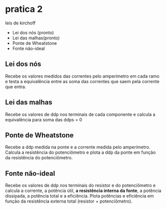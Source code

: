 # pratica 2
leis de kirchoff
- Lei dos nós (pronto)
- Lei das malhas(pronto)
- Ponte de Wheatstone
- Fonte não-ideal

## Lei dos nós
Recebe os valores medidos das correntes pelo amperímetro em cada ramo e testa a equivalência entre as soma das correntes que saem pela corrente que entra.

## Lei das malhas
Recebe os valores de ddp nos terminais de cada componente e calcula a equivalência para soma das ddps = 0

## Ponte de Wheatstone
Recebe a ddp medida na ponte e a corrente medida pelo amperímetro. Calcula a resistência do potenciômetro e plota a ddp da ponte em função da resistência do potenciômetro.

## Fonte não-ideal
Recebe os valores de ddp nos terminais do resistor e do potenciômetro e calcula a corrente, a potência útil, **a resistência interna da fonte**, a potência dissipada, a potência total e a eficiência. Plota potências e eficiência em função da resistência externa total (resistor + potenciômetro).

